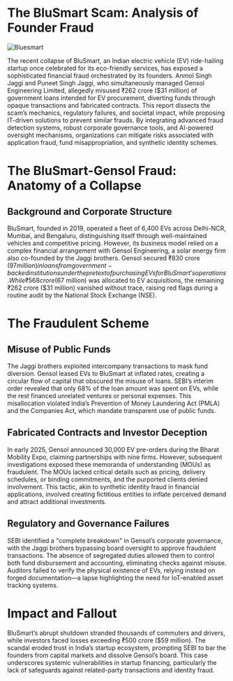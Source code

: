 # The BluSmart Scam: Analysis of Founder Fraud 

![Bluesmart](/Images/Blog/B1.png)

The recent collapse of BluSmart, an Indian electric vehicle (EV) ride-hailing startup once celebrated for its eco-friendly services, has exposed a sophisticated financial fraud orchestrated by its founders. Anmol Singh Jaggi and Puneet Singh Jaggi, who simultaneously managed Gensol Engineering Limited, allegedly misused ₹262 crore ($31 million) of government loans intended for EV procurement, diverting funds through opaque transactions and fabricated contracts. This report dissects the scam’s mechanics, regulatory failures, and societal impact, while proposing IT-driven solutions to prevent similar frauds. By integrating advanced fraud detection systems, robust corporate governance tools, and AI-powered oversight mechanisms, organizations can mitigate risks associated with application fraud, fund misappropriation, and synthetic identity schemes.

# The BluSmart-Gensol Fraud: Anatomy of a Collapse

## Background and Corporate Structure
BluSmart, founded in 2019, operated a fleet of 6,400 EVs across Delhi-NCR, Mumbai, and Bengaluru, distinguishing itself through well-maintained vehicles and competitive pricing. However, its business model relied on a complex financial arrangement with Gensol Engineering, a solar energy firm also co-founded by the Jaggi brothers. Gensol secured ₹830 crore ($97 million) in loans from government-backed institutions under the pretext of purchasing EVs for BluSmart’s operations. While ₹568 crore ($67 million) was allocated to EV acquisitions, the remaining ₹262 crore ($31 million) vanished without trace, raising red flags during a routine audit by the National Stock Exchange (NSE).

# The Fraudulent Scheme
## Misuse of Public Funds
The Jaggi brothers exploited intercompany transactions to mask fund diversion. Gensol leased EVs to BluSmart at inflated rates, creating a circular flow of capital that obscured the misuse of loans. SEBI’s interim order revealed that only 68% of the loan amount was spent on EVs, while the rest financed unrelated ventures or personal expenses. This misallocation violated India’s Prevention of Money Laundering Act (PMLA) and the Companies Act, which mandate transparent use of public funds.

## Fabricated Contracts and Investor Deception
In early 2025, Gensol announced 30,000 EV pre-orders during the Bharat Mobility Expo, claiming partnerships with nine firms. However, subsequent investigations exposed these memoranda of understanding (MOUs) as fraudulent. The MOUs lacked critical details such as pricing, delivery schedules, or binding commitments, and the purported clients denied involvement. This tactic, akin to synthetic identity fraud in financial applications, involved creating fictitious entities to inflate perceived demand and attract additional investments.

## Regulatory and Governance Failures
SEBI identified a "complete breakdown" in Gensol’s corporate governance, with the Jaggi brothers bypassing board oversight to approve fraudulent transactions. The absence of segregated duties allowed them to control both fund disbursement and accounting, eliminating checks against misuse. Auditors failed to verify the physical existence of EVs, relying instead on forged documentation—a lapse highlighting the need for IoT-enabled asset tracking systems.

# Impact and Fallout
BluSmart’s abrupt shutdown stranded thousands of commuters and drivers, while investors faced losses exceeding ₹500 crore ($59 million). The scandal eroded trust in India’s startup ecosystem, prompting SEBI to bar the founders from capital markets and dissolve Gensol’s board. This case underscores systemic vulnerabilities in startup financing, particularly the lack of safeguards against related-party transactions and identity fraud.


